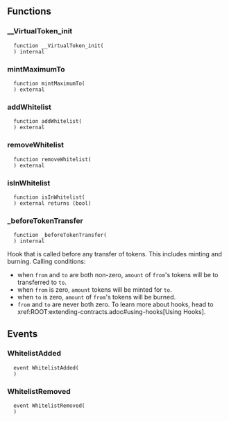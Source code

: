 


## Functions
### __VirtualToken_init
```solidity
  function __VirtualToken_init(
  ) internal
```




### mintMaximumTo
```solidity
  function mintMaximumTo(
  ) external
```




### addWhitelist
```solidity
  function addWhitelist(
  ) external
```




### removeWhitelist
```solidity
  function removeWhitelist(
  ) external
```




### isInWhitelist
```solidity
  function isInWhitelist(
  ) external returns (bool)
```




### _beforeTokenTransfer
```solidity
  function _beforeTokenTransfer(
  ) internal
```

Hook that is called before any transfer of tokens. This includes
minting and burning.
Calling conditions:
- when `from` and `to` are both non-zero, `amount` of ``from``'s tokens
will be to transferred to `to`.
- when `from` is zero, `amount` tokens will be minted for `to`.
- when `to` is zero, `amount` of ``from``'s tokens will be burned.
- `from` and `to` are never both zero.
To learn more about hooks, head to xref:ROOT:extending-contracts.adoc#using-hooks[Using Hooks].


## Events
### WhitelistAdded
```solidity
  event WhitelistAdded(
  )
```



### WhitelistRemoved
```solidity
  event WhitelistRemoved(
  )
```



